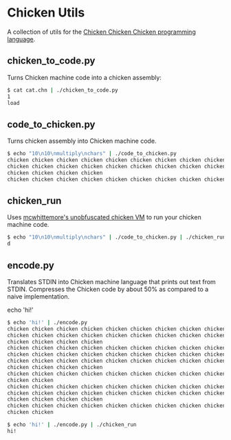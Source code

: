 Chicken Utils
=============

A collection of utils for the [Chicken Chicken Chicken programming
language](http://torso.me/chicken).

chicken_to_code.py
------------------

Turns Chicken machine code into a chicken assembly:

```bash
$ cat cat.chn | ./chicken_to_code.py
1
load
```

code_to_chicken.py
------------------

Turns chicken assembly into Chicken machine code.

```bash
$ echo "10\n10\nmultiply\nchars" | ./code_to_chicken.py
chicken chicken chicken chicken chicken chicken chicken chicken chicken chicken chicken chicken chicken chicken chicken chicken chicken chicken chicken chicken
chicken chicken chicken chicken chicken chicken chicken chicken chicken chicken chicken chicken chicken chicken chicken chicken chicken chicken chicken chicken
chicken chicken chicken chicken
chicken chicken chicken chicken chicken chicken chicken chicken chicken
```

chicken_run
-----------

Uses [mcwhittemore's unobfuscated chicken
VM](https://github.com/mcwhittemore/chicken) to run your chicken machine code.

```bash
$ echo "10\n10\nmultiply\nchars" | ./code_to_chicken.py | ./chicken_run
d
```

encode.py
---------

Translates STDIN into Chicken machine language that prints out text from STDIN.
Compresses the Chicken code by about 50% as compared to a naive implementation.

echo 'hi!'
```bash
$ echo 'hi!' | ./encode.py
chicken chicken chicken chicken chicken chicken chicken chicken chicken chicken chicken chicken chicken chicken chicken chicken chicken chicken
chicken chicken chicken chicken chicken chicken chicken chicken chicken chicken chicken chicken chicken chicken chicken chicken chicken chicken chicken chicken chicken chicken chicken
chicken chicken chicken chicken
chicken chicken chicken chicken chicken chicken chicken chicken chicken
chicken chicken chicken chicken chicken chicken chicken chicken chicken chicken chicken chicken chicken chicken chicken chicken chicken
chicken chicken chicken chicken chicken chicken chicken chicken chicken chicken chicken chicken chicken chicken chicken chicken chicken chicken chicken chicken chicken chicken chicken chicken chicken
chicken chicken chicken chicken
chicken chicken chicken chicken chicken chicken chicken chicken chicken
chicken chicken
chicken chicken chicken chicken chicken chicken chicken chicken chicken chicken chicken chicken chicken
chicken chicken chicken chicken chicken chicken chicken chicken chicken chicken chicken chicken chicken chicken chicken chicken chicken chicken chicken chicken chicken
chicken chicken chicken chicken
chicken chicken chicken chicken chicken chicken chicken chicken chicken
chicken chicken
```

```bash
$ echo 'hi!' | ./encode.py | ./chicken_run
hi!
```
